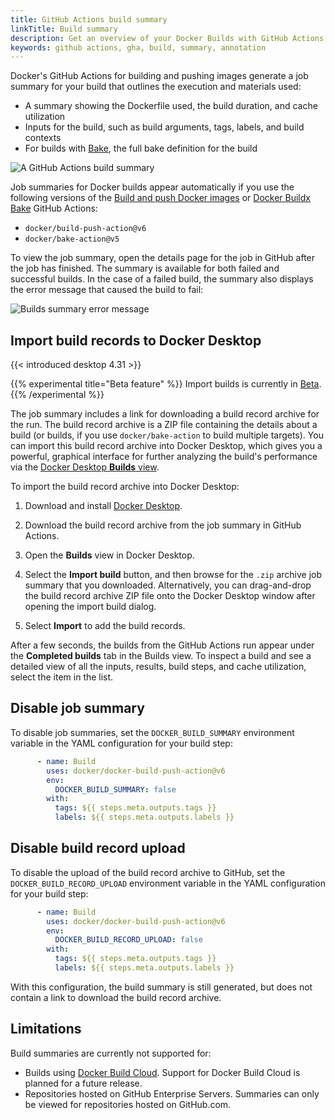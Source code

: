 ```yaml
---
title: GitHub Actions build summary
linkTitle: Build summary
description: Get an overview of your Docker Builds with GitHub Actions
keywords: github actions, gha, build, summary, annotation
---
```


Docker's GitHub Actions for building and pushing images generate a job summary
for your build that outlines the execution and materials used:

- A summary showing the Dockerfile used, the build duration, and cache utilization
- Inputs for the build, such as build arguments, tags, labels, and build contexts
- For builds with [Bake](../../bake/_index.md), the full bake definition for the build

![A GitHub Actions build summary](../images/gha_build_summary.png)

Job summaries for Docker builds appear automatically if you use the following
versions of the [Build and push Docker images](https://github.com/marketplace/actions/build-and-push-docker-images)
or [Docker Buildx Bake](https://github.com/marketplace/actions/docker-buildx-bake)
GitHub Actions:

- `docker/build-push-action@v6`
- `docker/bake-action@v5`

To view the job summary, open the details page for the job in GitHub after the
job has finished. The summary is available for both failed and successful
builds. In the case of a failed build, the summary also displays the error
message that caused the build to fail:

![Builds summary error message](../images/build_summary_error.png)

## Import build records to Docker Desktop

{{< introduced desktop 4.31 >}}

{{% experimental title="Beta feature" %}}
Import builds is currently in [Beta](../../../release-lifecycle.md#Beta).
{{% /experimental %}}

The job summary includes a link for downloading a build record archive for the
run. The build record archive is a ZIP file containing the details about a build
(or builds, if you use `docker/bake-action` to build multiple targets). You can
import this build record archive into Docker Desktop, which gives you a
powerful, graphical interface for further analyzing the build's performance via
the [Docker Desktop **Builds** view](/manuals/desktop/use-desktop/builds.md).

To import the build record archive into Docker Desktop:

1. Download and install [Docker Desktop](/get-started/get-docker.md).

2. Download the build record archive from the job summary in GitHub Actions.

3. Open the **Builds** view in Docker Desktop.

4. Select the **Import build** button, and then browse for the `.zip` archive
   job summary that you downloaded. Alternatively, you can drag-and-drop the
   build record archive ZIP file onto the Docker Desktop window after opening
   the import build dialog.

5. Select **Import** to add the build records.

After a few seconds, the builds from the GitHub Actions run appear under the
**Completed builds** tab in the Builds view. To inspect a build and see a
detailed view of all the inputs, results, build steps, and cache utilization,
select the item in the list.

## Disable job summary

To disable job summaries, set the `DOCKER_BUILD_SUMMARY` environment variable
in the YAML configuration for your build step:

```yaml {hl_lines=4}
      - name: Build
        uses: docker/docker-build-push-action@v6
        env:
          DOCKER_BUILD_SUMMARY: false
        with:
          tags: ${{ steps.meta.outputs.tags }}
          labels: ${{ steps.meta.outputs.labels }}
```

## Disable build record upload

To disable the upload of the build record archive to GitHub, set the
`DOCKER_BUILD_RECORD_UPLOAD` environment variable in the YAML configuration for
your build step:

```yaml {hl_lines=4}
      - name: Build
        uses: docker/docker-build-push-action@v6
        env:
          DOCKER_BUILD_RECORD_UPLOAD: false
        with:
          tags: ${{ steps.meta.outputs.tags }}
          labels: ${{ steps.meta.outputs.labels }}
```

With this configuration, the build summary is still generated, but does not
contain a link to download the build record archive.

## Limitations

Build summaries are currently not supported for:

- Builds using [Docker Build Cloud](/manuals/build-cloud/_index.md). Support for Docker
  Build Cloud is planned for a future release.
- Repositories hosted on GitHub Enterprise Servers. Summaries can only be
  viewed for repositories hosted on GitHub.com.
